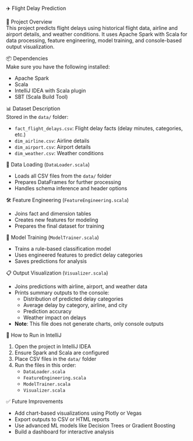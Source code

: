  ✈️ Flight Delay Prediction

📁 Project Overview  
This project predicts flight delays using historical flight data, airline and airport details, and weather conditions. It uses Apache Spark with Scala for data processing, feature engineering, model training, and console-based output visualization.

📦 Dependencies  
Make sure you have the following installed:
- Apache Spark
- Scala
- IntelliJ IDEA with Scala plugin
- SBT (Scala Build Tool)

📊 Dataset Description  
Stored in the `data/` folder:

- `fact_flight_delays.csv`: Flight delay facts (delay minutes, categories, etc.)
- `dim_airline.csv`: Airline details
- `dim_airport.csv`: Airport details
- `dim_weather.csv`: Weather conditions

🧹 Data Loading (`DataLoader.scala`)  
- Loads all CSV files from the `data/` folder  
- Prepares DataFrames for further processing  
- Handles schema inference and header options

🛠️ Feature Engineering (`FeatureEngineering.scala`)  
- Joins fact and dimension tables  
- Creates new features for modeling  
- Prepares the final dataset for training

🧠 Model Training (`ModelTrainer.scala`)  
- Trains a rule-based classification model  
- Uses engineered features to predict delay categories  
- Saves predictions for analysis

📋 Output Visualization (`Visualizer.scala`)  
- Joins predictions with airline, airport, and weather data  
- Prints summary outputs to the console:
  - Distribution of predicted delay categories  
  - Average delay by category, airline, and city  
  - Prediction accuracy  
  - Weather impact on delays  
- **Note**: This file does not generate charts, only console outputs


🚀 How to Run in IntelliJ  
1. Open the project in IntelliJ IDEA  
2. Ensure Spark and Scala are configured  
3. Place CSV files in the `data/` folder  
4. Run the files in this order:
   - `DataLoader.scala`  
   - `FeatureEngineering.scala`  
   - `ModelTrainer.scala`  
   - `Visualizer.scala`

✅ Future Improvements  
- Add chart-based visualizations using Plotly or Vegas  
- Export outputs to CSV or HTML reports  
- Use advanced ML models like Decision Trees or Gradient Boosting  
- Build a dashboard for interactive analysis

